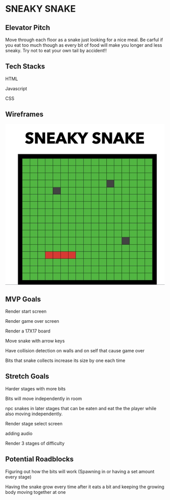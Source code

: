 # SNEAKY SNAKE

## Elevator Pitch
Move through each floor as a snake just looking for a nice meal. Be carful if you eat too much though as every bit of food will make you longer and less sneaky. Try not to eat your own tail by accident!! 
## Tech Stacks
HTML

Javascript

CSS
## Wireframes
![wireframe](C2C249EE-6210-429F-9CDE-065952C00407.jpeg)
## MVP Goals

Render start screen

Render game over screen

Render a 17X17 board 

Move snake with arrow keys

Have collision detection on walls and on self that cause game over

Bits that snake collects increase its size by one each time

## Stretch Goals

Harder stages with more bits

Bits will move independently in room

npc snakes in later stages that can be eaten and eat the the player while also moving independently.

Render stage select screen

adding audio

Render 3 stages of difficulty 

## Potential Roadblocks


Figuring out how the bits will work (Spawning in or having a set amount every stage)

Having the snake grow every time after it eats a bit and keeping the growing body moving together at one



